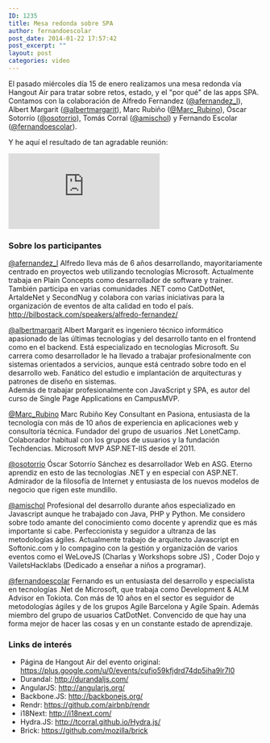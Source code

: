 ```yaml
---
ID: 1235
title: Mesa redonda sobre SPA
author: fernandoescolar
post_date: 2014-01-22 17:57:42
post_excerpt: ""
layout: post
categories: video
---
```

<p>El pasado miércoles día 15 de enero realizamos una mesa redonda vía Hangout Air para tratar sobre retos, estado, y el "por qué" de las apps SPA. Contamos con la colaboración de Alfredo Fernandez (<a href="https://twitter.com/afernandez_l">@afernandez_l</a>), Albert Margarit (<a href="https://twitter.com/albertmargarit">@albertmargarit</a>), Marc Rubiño (<a href="https://twitter.com/Marc_Rubino">@Marc_Rubino</a>), Óscar Sotorrío (<a href="https://twitter.com/osotorrio">@osotorrio</a>), Tomás Corral (<a href="https://twitter.com/amischol">@amischol</a>) y Fernando Escolar (<a href="https://twitter.com/fernandoescolar">@fernandoescolar</a>).
<!--break-->

Y he aquí el resultado de tan agradable reunión:</p>

<iframe class="youtube"src="http://www.youtube.com/embed/k1d4Mbl1hfc" frameborder="0" allowfullscreen></iframe>

<h3>Sobre los participantes</h3>
<p><a href="https://twitter.com/afernandez_l">@afernandez_l</a> Alfredo lleva más de 6 años desarrollando, mayoritariamente centrado en proyectos web utilizando tecnologías Microsoft. Actualmente trabaja en Plain Concepts como desarrollador de software y trainer. También participa en varias comunidades .NET como CatDotNet, ArtaldeNet y SecondNug y colabora con varias iniciativas para la organización de eventos de alta calidad en todo el país. <a href="http://bilbostack.com/speakers/alfredo-fernandez/">http://bilbostack.com/speakers/alfredo-fernandez/</a></p>
<p><a href="https://twitter.com/albertmargarit">@albertmargarit</a> Albert Margarit es ingeniero técnico informático apasionado de las últimas tecnologías y del desarrollo tanto en el frontend como en el backend. Está especializado en tecnologías Microsoft. Su carrera como desarrollador le ha llevado a trabajar profesionalmente con sistemas orientados a servicios, aunque está centrado sobre todo en el desarrollo web. Fanático del estudio e implantación de arquitecturas y patrones de diseño en sistemas. <br>Además de trabajar profesionalmente con JavaScript y SPA, es autor del curso de Single Page Applications en CampusMVP.</p>
<p><a href="https://twitter.com/Marc_Rubino">@Marc_Rubino</a> Marc Rubiño Key Consultant en Pasiona, entusiasta de la tecnología con más de 10 años de experiencia en aplicaciones web y consultoría técnica. Fundador del grupo de usuarios .Net LonetCamp. Colaborador habitual con los grupos de usuarios y la fundación Techdencias. Microsoft MVP ASP.NET-IIS desde el 2011.</p>
<p><a href="https://twitter.com/osotorrio">@osotorrio</a> Óscar Sotorrío Sánchez es desarrollador Web en ASG. Eterno aprendiz en esto de las tecnologías .NET y en especial con ASP.NET. Admirador de la filosofía de Internet y entusiasta de los nuevos modelos de negocio que rigen este mundillo.</p>
<p><a href="https://twitter.com/amischol">@amischol</a> Profesional del desarrollo durante años especializado en Javascript aunque he trabajado con Java, PHP y Python. Me considero sobre todo amante del conocimiento como docente y aprendiz que es más importante si cabe. Perfeccionista y seguidor a ultranza de las metodologías ágiles. Actualmente trabajo de arquitecto Javascript en Softonic.com y lo compagino con la gestión y organización de varios eventos como el WeLoveJS (Charlas y Workshops sobre JS) , Coder Dojo y VailetsHacklabs (Dedicado a enseñar a niños a programar).</p>
<p><a href="https://twitter.com/fernandoescolar">@fernandoescolar</a> Fernando es un entusiasta del desarrollo y especialista en tecnologías .Net de Microsoft, que trabaja como Development &amp; ALM Advisor en Tokiota. Con más de 10 años en el sector es seguidor de metodologías ágiles y de los grupos Agile Barcelona y Agile Spain. Además miembro del grupo de usuarios CatDotNet. Convencido de que hay una forma mejor de hacer las cosas y en un constante estado de aprendizaje.</p>
<h3>Links de interés</h3>
<ul>
<li>Página de Hangout Air del evento original: <a title="https://plus.google.com/u/0/events/cufio59kfjdrd74dp5iha9lr7l0" href="https://plus.google.com/u/0/events/cufio59kfjdrd74dp5iha9lr7l0">https://plus.google.com/u/0/events/cufio59kfjdrd74dp5iha9lr7l0</a> 
<li>Durandal: <a href="http://durandaljs.com/">http://durandaljs.com/</a> 
<li>AngularJS: <a href="http://angularjs.org/">http://angularjs.org/</a> 
<li>Backbone.JS: <a href="http://backbonejs.org/">http://backbonejs.org/</a> 
<li>Rendr: <a href="https://github.com/airbnb/rendr">https://github.com/airbnb/rendr</a> 
<li>i18Next: <a href="http://i18next.com/">http://i18next.com/</a> 
<li>Hydra.JS: <a href="http://tcorral.github.io/Hydra.js/">http://tcorral.github.io/Hydra.js/</a> 
<li>Brick: <a href="https://github.com/mozilla/brick">https://github.com/mozilla/brick</a></li></ul>